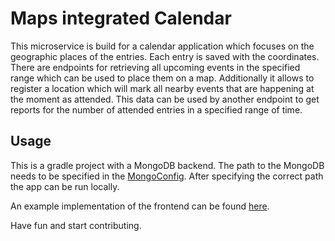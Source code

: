 # Maps integrated Calendar

This microservice is build for a calendar application which focuses on the geographic places of the entries.
Each entry is saved with the coordinates.
There are endpoints for retrieving all upcoming events in the specified range which can be used to place them on a map.
Additionally it allows to register a location which will mark all nearby events that are happening at the moment as attended.
This data can be used by another endpoint to get reports for the number of attended entries in a specified range of time.

## Usage
This is a gradle project with a MongoDB backend.
The path to the MongoDB needs to be specified in the [MongoConfig](https://github.com/TheSlimvReal/maps-calendar-backend/blob/master/src/main/kotlin/com/example/calendarapp/MongoConfig.kt).
After specifying the correct path the app can be run locally.

An example implementation of the frontend can be found [here](https://github.com/TheSlimvReal/maps-calendar-frontend).

Have fun and start contributing.